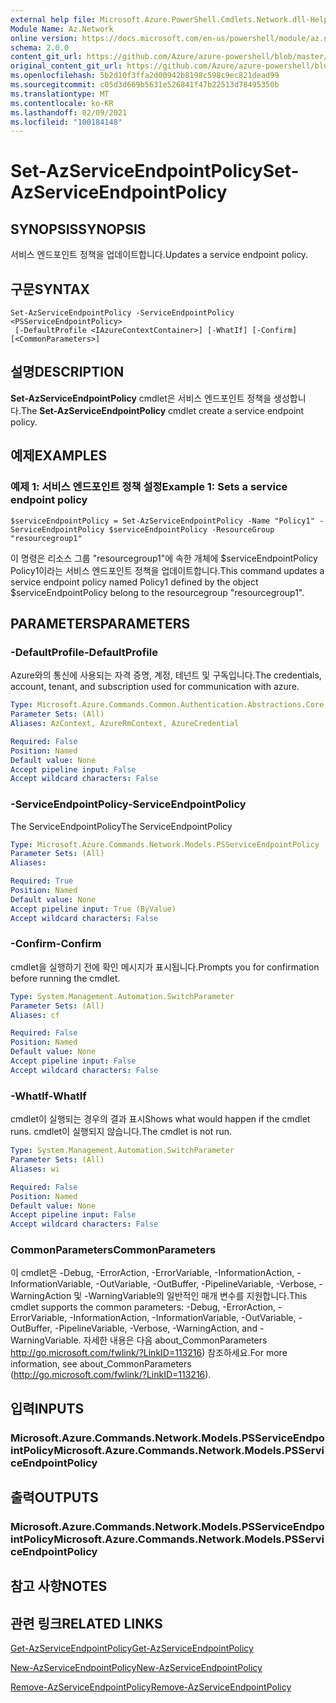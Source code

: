 ```yaml
---
external help file: Microsoft.Azure.PowerShell.Cmdlets.Network.dll-Help.xml
Module Name: Az.Network
online version: https://docs.microsoft.com/en-us/powershell/module/az.network/set-azserviceendpointpolicy
schema: 2.0.0
content_git_url: https://github.com/Azure/azure-powershell/blob/master/src/Network/Network/help/Set-AzServiceEndpointPolicy.md
original_content_git_url: https://github.com/Azure/azure-powershell/blob/master/src/Network/Network/help/Set-AzServiceEndpointPolicy.md
ms.openlocfilehash: 5b2d10f3ffa2d00942b8198c598c9ec821dead99
ms.sourcegitcommit: c05d3d669b5631e526841f47b22513d78495350b
ms.translationtype: MT
ms.contentlocale: ko-KR
ms.lasthandoff: 02/09/2021
ms.locfileid: "100184148"
---
```

# <span data-ttu-id="cf414-101">Set-AzServiceEndpointPolicy</span><span class="sxs-lookup"><span data-stu-id="cf414-101">Set-AzServiceEndpointPolicy</span></span>

## <span data-ttu-id="cf414-102">SYNOPSIS</span><span class="sxs-lookup"><span data-stu-id="cf414-102">SYNOPSIS</span></span>
<span data-ttu-id="cf414-103">서비스 엔드포인트 정책을 업데이트합니다.</span><span class="sxs-lookup"><span data-stu-id="cf414-103">Updates a service endpoint policy.</span></span>

## <span data-ttu-id="cf414-104">구문</span><span class="sxs-lookup"><span data-stu-id="cf414-104">SYNTAX</span></span>

```
Set-AzServiceEndpointPolicy -ServiceEndpointPolicy <PSServiceEndpointPolicy>
 [-DefaultProfile <IAzureContextContainer>] [-WhatIf] [-Confirm] [<CommonParameters>]
```

## <span data-ttu-id="cf414-105">설명</span><span class="sxs-lookup"><span data-stu-id="cf414-105">DESCRIPTION</span></span>
<span data-ttu-id="cf414-106">**Set-AzServiceEndpointPolicy** cmdlet은 서비스 엔드포인트 정책을 생성합니다.</span><span class="sxs-lookup"><span data-stu-id="cf414-106">The **Set-AzServiceEndpointPolicy** cmdlet create a service endpoint policy.</span></span>

## <span data-ttu-id="cf414-107">예제</span><span class="sxs-lookup"><span data-stu-id="cf414-107">EXAMPLES</span></span>

### <span data-ttu-id="cf414-108">예제 1: 서비스 엔드포인트 정책 설정</span><span class="sxs-lookup"><span data-stu-id="cf414-108">Example 1: Sets a service endpoint policy</span></span>
```
$serviceEndpointPolicy = Set-AzServiceEndpointPolicy -Name "Policy1" -ServiceEndpointPolicy $serviceEndpointPolicy -ResourceGroup "resourcegroup1"
```

<span data-ttu-id="cf414-109">이 명령은 리소스 그룹 "resourcegroup1"에 속한 개체에 $serviceEndpointPolicy Policy1이라는 서비스 엔드포인트 정책을 업데이트합니다.</span><span class="sxs-lookup"><span data-stu-id="cf414-109">This command updates a service endpoint policy named Policy1 defined by the object $serviceEndpointPolicy belong to the resourcegroup "resourcegroup1".</span></span>

## <span data-ttu-id="cf414-110">PARAMETERS</span><span class="sxs-lookup"><span data-stu-id="cf414-110">PARAMETERS</span></span>

### <span data-ttu-id="cf414-111">-DefaultProfile</span><span class="sxs-lookup"><span data-stu-id="cf414-111">-DefaultProfile</span></span>
<span data-ttu-id="cf414-112">Azure와의 통신에 사용되는 자격 증명, 계정, 테넌트 및 구독입니다.</span><span class="sxs-lookup"><span data-stu-id="cf414-112">The credentials, account, tenant, and subscription used for communication with azure.</span></span>

```yaml
Type: Microsoft.Azure.Commands.Common.Authentication.Abstractions.Core.IAzureContextContainer
Parameter Sets: (All)
Aliases: AzContext, AzureRmContext, AzureCredential

Required: False
Position: Named
Default value: None
Accept pipeline input: False
Accept wildcard characters: False
```

### <span data-ttu-id="cf414-113">-ServiceEndpointPolicy</span><span class="sxs-lookup"><span data-stu-id="cf414-113">-ServiceEndpointPolicy</span></span>
<span data-ttu-id="cf414-114">The ServiceEndpointPolicy</span><span class="sxs-lookup"><span data-stu-id="cf414-114">The ServiceEndpointPolicy</span></span>

```yaml
Type: Microsoft.Azure.Commands.Network.Models.PSServiceEndpointPolicy
Parameter Sets: (All)
Aliases:

Required: True
Position: Named
Default value: None
Accept pipeline input: True (ByValue)
Accept wildcard characters: False
```

### <span data-ttu-id="cf414-115">-Confirm</span><span class="sxs-lookup"><span data-stu-id="cf414-115">-Confirm</span></span>
<span data-ttu-id="cf414-116">cmdlet을 실행하기 전에 확인 메시지가 표시됩니다.</span><span class="sxs-lookup"><span data-stu-id="cf414-116">Prompts you for confirmation before running the cmdlet.</span></span>

```yaml
Type: System.Management.Automation.SwitchParameter
Parameter Sets: (All)
Aliases: cf

Required: False
Position: Named
Default value: None
Accept pipeline input: False
Accept wildcard characters: False
```

### <span data-ttu-id="cf414-117">-WhatIf</span><span class="sxs-lookup"><span data-stu-id="cf414-117">-WhatIf</span></span>
<span data-ttu-id="cf414-118">cmdlet이 실행되는 경우의 결과 표시</span><span class="sxs-lookup"><span data-stu-id="cf414-118">Shows what would happen if the cmdlet runs.</span></span> <span data-ttu-id="cf414-119">cmdlet이 실행되지 않습니다.</span><span class="sxs-lookup"><span data-stu-id="cf414-119">The cmdlet is not run.</span></span>

```yaml
Type: System.Management.Automation.SwitchParameter
Parameter Sets: (All)
Aliases: wi

Required: False
Position: Named
Default value: None
Accept pipeline input: False
Accept wildcard characters: False
```

### <span data-ttu-id="cf414-120">CommonParameters</span><span class="sxs-lookup"><span data-stu-id="cf414-120">CommonParameters</span></span>
<span data-ttu-id="cf414-121">이 cmdlet은 -Debug, -ErrorAction, -ErrorVariable, -InformationAction, -InformationVariable, -OutVariable, -OutBuffer, -PipelineVariable, -Verbose, -WarningAction 및 -WarningVariable의 일반적인 매개 변수를 지원합니다.</span><span class="sxs-lookup"><span data-stu-id="cf414-121">This cmdlet supports the common parameters: -Debug, -ErrorAction, -ErrorVariable, -InformationAction, -InformationVariable, -OutVariable, -OutBuffer, -PipelineVariable, -Verbose, -WarningAction, and -WarningVariable.</span></span> <span data-ttu-id="cf414-122">자세한 내용은 다음 about_CommonParameters http://go.microsoft.com/fwlink/?LinkID=113216) 참조하세요.</span><span class="sxs-lookup"><span data-stu-id="cf414-122">For more information, see about_CommonParameters (http://go.microsoft.com/fwlink/?LinkID=113216).</span></span>

## <span data-ttu-id="cf414-123">입력</span><span class="sxs-lookup"><span data-stu-id="cf414-123">INPUTS</span></span>

### <span data-ttu-id="cf414-124">Microsoft.Azure.Commands.Network.Models.PSServiceEndpointPolicy</span><span class="sxs-lookup"><span data-stu-id="cf414-124">Microsoft.Azure.Commands.Network.Models.PSServiceEndpointPolicy</span></span>

## <span data-ttu-id="cf414-125">출력</span><span class="sxs-lookup"><span data-stu-id="cf414-125">OUTPUTS</span></span>

### <span data-ttu-id="cf414-126">Microsoft.Azure.Commands.Network.Models.PSServiceEndpointPolicy</span><span class="sxs-lookup"><span data-stu-id="cf414-126">Microsoft.Azure.Commands.Network.Models.PSServiceEndpointPolicy</span></span>

## <span data-ttu-id="cf414-127">참고 사항</span><span class="sxs-lookup"><span data-stu-id="cf414-127">NOTES</span></span>

## <span data-ttu-id="cf414-128">관련 링크</span><span class="sxs-lookup"><span data-stu-id="cf414-128">RELATED LINKS</span></span>

[<span data-ttu-id="cf414-129">Get-AzServiceEndpointPolicy</span><span class="sxs-lookup"><span data-stu-id="cf414-129">Get-AzServiceEndpointPolicy</span></span>](./Get-AzServiceEndpointPolicy.md)

[<span data-ttu-id="cf414-130">New-AzServiceEndpointPolicy</span><span class="sxs-lookup"><span data-stu-id="cf414-130">New-AzServiceEndpointPolicy</span></span>](./New-AzServiceEndpointPolicy.md)

[<span data-ttu-id="cf414-131">Remove-AzServiceEndpointPolicy</span><span class="sxs-lookup"><span data-stu-id="cf414-131">Remove-AzServiceEndpointPolicy</span></span>](./Remove-AzServiceEndpointPolicy.md)

